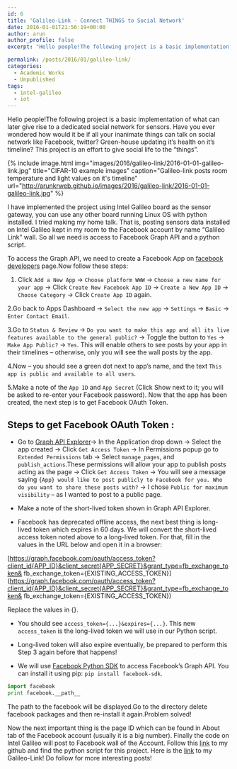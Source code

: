 ```yaml
---
id: 6
title: 'Galileo-Link - Connect THINGS to Social Network'
date: 2016-01-01T21:56:19+00:00
author: arun
author_profile: false
excerpt: "Hello people!The following project is a basic implementation of what can later give rise to a dedicated social network for sensors. Have you ever wondered how would it be if all your inanimate things can talk on social network like Facebook, twitter? Green-house updating it’s health on it’s timeline? This project is an effort to give social life to the “things”."

permalink: /posts/2016/01/galileo-link/
categories:
  - Academic Works
  - Unpublished
tags:
  - intel-galileo
  - iot
---
```



Hello people!The following project is a basic implementation of what can later give rise to a dedicated social network for sensors. Have you ever wondered how would it be if all your inanimate things can talk on social network like Facebook, twitter? Green-house updating it’s health on it’s timeline? This project is an effort to give social life to the “things”.
<!--more-->

{% include image.html img="images/2016/galileo-link/2016-01-01-galileo-link.jpg" title="CIFAR-10 example images" caption="Galileo-link posts room temperature and light values on it's timeline" url="http://arunkrweb.github.io/images/2016/galileo-link/2016-01-01-galileo-link.jpg" %}

I have implemented the project using Intel Galileo board as the sensor gateway, you can use any other board running Linux OS with python installed. I tried making my home talk. That is, posting sensors data installed on Intel Galileo kept in my room to the Facebook account by name “Galileo Link” wall. So all we need is access to Facebook Graph API and a python script.

To access the Graph API, we need to create a Facebook App on [facebook developers](https://developers.facebook.com/apps) page.Now follow these steps:
1. Click `Add a New App` -> `Choose platform WWW` -> `Choose a new name for your app` -> Click `Create New Facebook App ID` -> `Create a New App ID` -> `Choose Category` -> Click `Create App ID` again.

2.Go back to Apps Dashboard -> `Select the new app` -> `Settings` -> `Basic` -> `Enter Contact Email`.

3.Go to `Status & Review` -> `Do you want to make this app and all its live features available to the general public?` -> Toggle the button to `Yes` -> `Make App Public?` -> `Yes`. This will enable others to see posts by your app in their timelines – otherwise, only you will see the wall posts by the app.

4.Now – you should see a green dot next to app’s name, and the text `This app is public and available to all users`.

5.Make a note of the `App ID` and `App Secret` (Click Show next to it; you will be asked to re-enter your Facebook password). Now that the app has been created, the next step is to get Facebook OAuth Token.

## Steps to get Facebook OAuth Token :

* Go to [Graph API Explorer](https://developers.facebook.com/tools/explorer/)-> In the Application drop down -> Select the app created -> Click `Get Access Token` -> In Permissions popup go to `Extended Permissions` tab -> Select `manage_pages`, and `publish_actions`.These permissions will allow your app to publish posts acting as the page -> Click `Get Access Token` -> You will see a message saying `{App} would like to post publicly to Facebook for you. Who do you want to share these posts with?` -> I chose `Public for maximum visibility` – as I wanted to post to a public page.

* Make a note of the short-lived token shown in Graph API Explorer.

* Facebook has deprecated offline access, the next best thing is long-lived token which expires in 60 days. We will convert the short-lived access token noted above to a long-lived token. For that, fill in the values in the URL below and open it in a browser:

[https://graph.facebook.com/oauth/access_token?client_id{APP_ID}&client_secret{APP_SECRET}&grant_type=fb_exchange_token& fb_exchange_token={EXISTING_ACCESS_TOKEN}](https://graph.facebook.com/oauth/access_token?client_id{APP_ID}&client_secret{APP_SECRET}&grant_type=fb_exchange_token& fb_exchange_token={EXISTING_ACCESS_TOKEN})

Replace the values in {}.

* You should see `access_token={...}&expires={...}`. This new `access_token` is the long-lived token we will use in our Python script.

* Long-lived token will also expire eventually, be prepared to perform this Step 3 again before that happens!

* We will use [Facebook Python SDK](https://github.com/pythonforfacebook/facebook-sdk) to access Facebook’s Graph API. You can install it using pip: `pip install facebook-sdk`.

```python
import facebook
print facebook.__path__

```
The path to the facebook will be displayed.Go to the directory delete facebook packages and then re-install it again.Problem solved!

Now the next important thing is the page ID which can be found in About tab of the Facebook account (usually it is a big number). Finally the code on Intel Galileo will post to Facebook wall of the Account.
Follow this [link](https://github.com/ioarun/galileo-link) to my github and find the python script for this project.
Here is the [link](https://www.facebook.com/profile.php?id=100009541012933) to my Galileo-Link!
Do follow for more interesting posts!




